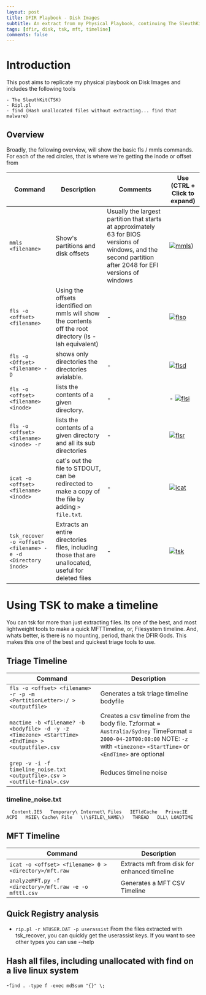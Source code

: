 ```yaml
---
layout: post
title: DFIR Playbook - Disk Images
subtitle: An extract from my Physical Playbook, continuing The SleuthKit (TSK), Timelines etc
tags: [dfir, disk, tsk, mft, timeline]
comments: false
---
```


# Introduction

This post aims to replicate my physical playbook on Disk Images and includes the following tools

    - The SleuthKit(TSK)
    - Ripl.pl
    - find (Hash unallocated files without extracting... find that malware)

## Overview

Broadly, the following overview, will show the basic fls / mmls commands. For each of the red circles, that is where we're getting the inode or offset from

Command | Description | Comments | Use (CTRL + Click to expand)
-------|--------|-------|--------
`mmls <filename>`| Show's partitions and disk offsets | Usually the largest partition that starts at approximately 63 for BIOS versions of windows, and the second partition after 2048 for EFI versions of windows | [![mmls](https://angry-bender.github.io/img/dsk/mmls.png)](https://angry-bender.github.io/img/dsk/mmls.png))
`fls -o <offset> <filename>`| Using the offsets identified on mmls will show the contents off the root directory (ls -lah equivalent)| - | [![flso](https://angry-bender.github.io/img/dsk/flso.png)]([![flsd](https://angry-bender.github.io/img/dsk/flso.png)])
`fls -o <Offset> <filename> -D`| shows only directories the directories avialable. | - | [![flsd](https://angry-bender.github.io/img/dsk/flsd.png)](https://angry-bender.github.io/img/dsk/flsd.png)
`fls -o <offset> <filename> <inode>`| lists the contents of a given directory. | - | - [![flsi](https://angry-bender.github.io/img/dsk/flsi.png)](https://angry-bender.github.io/img/dsk/flsi.png)
`fls -o <offset> <filename> <inode> -r` | lists the contents of a given directory and all its sub directories | - | [![flsr](https://angry-bender.github.io/img/dsk/flsr.png)](https://angry-bender.github.io/img/dsk/flsr.png)
`icat -o <offset> <filename> <inode>` | cat's out the file to STDOUT, can be redirected to make a copy of the file by adding `> file.txt`. | - | [![icat](https://angry-bender.github.io/img/dsk/icat.png)](https://angry-bender.github.io/img/dsk/icat.png)
`tsk_recover -o <offset> <filename> -e -d <Directory inode>` | Extracts an entire directories files, including those that are unallocated, useful for deleted files | - | [![tsk](https://angry-bender.github.io/img/dsk/tsk.png)](https://angry-bender.github.io/img/dsk/tsk.png)

# Using TSK to make a timeline

You can tsk for more than just extracting files. Its one of the best, and most lightweight tools to make a quick MFTTimeline, or, Filesystem timeline. And, whats better, is there is no mounting, period, thank the DFIR Gods. This makes this one of the best and quickest triage tools to use.

## Triage Timeline

Command | Description
-------|--------
`fls -o <offset> <filename> -r -p -m <PartitionLetter>:/ > <outputfile>`| Generates a tsk triage timeline bodyfile
`mactime -b <filename? -b <bodyfile> -d -y -z <Timezone> <StartTime> <EndTime> > <outputfile>.csv`| Creates a csv timeline from the body file. Tzformat = `Australia/Sydney` TimeFormat = `2000-04-20T00:00:00` NOTE: `-z` with `<timezone>` `<StartTime>` or `<EndTime>` are optional
`grep -v -i -f timeline_noise.txt <outputfile>.csv > <outfile-final>.csv` | Reduces timeline noise

### timeline_noise.txt

`  
Content.IE5  
Temporary\ Internet\ Files  
IETldCache  
PrivacIE  
ACPI  
MSIE\ Cache\ File  
\(\$FILE\_NAME\)  
THREAD  
DLL\ LOADTIME  
`
## MFT Timeline

Command | Description
-------|--------
`icat -o <offset> <filename> 0 > <directory>/mft.raw`| Extracts mft from disk for enhanced timeline
`analyzeMFT.py -f <directory>/mft.raw -e -o mfttl.csv`| Generates a MFT CSV Timeline

## Quick Registry analysis

- `rip.pl -r NTUSER.DAT -p userassist` From the files extracted with tsk_recover, you can quickly get the userassist keys. If you want to see other types you can use --help

## Hash all files, including unallocated with find on a live linux system

-`find . -type f -exec md5sum "{}" \;`
